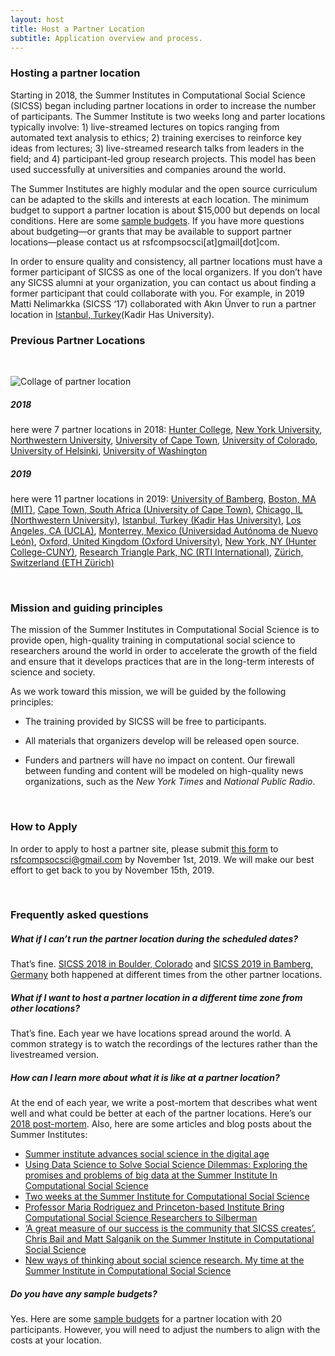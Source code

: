 ```yaml
---
layout: host
title: Host a Partner Location
subtitle: Application overview and process.
---
```


<div id="hosting_a_partner_location"></div>

### Hosting a partner location

Starting in 2018, the Summer Institutes in Computational Social Science (SICSS) began including partner locations in order to increase the number of participants. The Summer Institute is two weeks long and parter locations typically involve: 1) live-streamed lectures on topics ranging from automated text analysis to ethics; 2) training exercises to reinforce key ideas from lectures; 3) live-streamed research talks from leaders in the field; and 4) participant-led group research projects. This model has been used successfully at universities and companies around the world.

The Summer Institutes are highly modular and the open source curriculum can be adapted to the skills and interests at each location. The minimum budget to support a partner location is about $15,000 but depends on local conditions. Here are some [sample budgets](https://docs.google.com/spreadsheets/d/1_2BimdmWNLSVYqTmwrEZcQxv3j3LCyU0hQyW0vZYCk8/edit?usp=sharing). If you have more questions about budgeting—or grants that may be available to support partner locations—please contact us at rsfcompsocsci[at]gmail[dot]com.
            
In order to ensure quality and consistency, all partner locations must have a former participant of SICSS as one of the local organizers. If you don’t have any SICSS alumni at your organization, you can contact us about finding a former participant that could collaborate with you. For example, in 2019 Matti Nelimarkka (SICSS ‘17) collaborated with Akın Ünver to run a partner location in [Istanbul, Turkey](https://compsocialscience.github.io/summer-institute/2019/istanbul/)(Kadir Has University).

<div id="previous_partner_locations"></div>

### Previous Partner Locations

<br/>

<p><img src="https://raw.githubusercontent.com/compsocialscience/summer-institute/master/2019/sicss_collage.png" alt="Collage of partner location" /></p>

##### 2018

here were 7 partner locations in 2018:
[Hunter College]("https://compsocialscience.github.io/summer-institute/2018/hunter-nyc/"), 
[New York University]("https://compsocialscience.github.io/summer-institute/2018/nyu-nyc/"), 
[Northwestern University]("https://compsocialscience.github.io/summer-institute/2018/chicago/"), 
[University of Cape Town]("https://compsocialscience.github.io/summer-institute/2018/capetown/"), 
[University of Colorado]("https://compsocialscience.github.io/summer-institute/2018/boulder"), 
[University of Helsinki]("https://compsocialscience.github.io/summer-institute/2018/helsinki"), 
[University of Washington]("https://compsocialscience.github.io/summer-institute/2018/seattle/")

##### 2019

here were 11 partner locations in 2019:
[University of Bamberg]("https://compsocialscience.github.io/summer-institute/2019/bamberg/"), 
[Boston, MA (MIT)]("https://compsocialscience.github.io/summer-institute/2019/boston/"), 
[Cape Town, South Africa (University of Cape Town)]("https://compsocialscience.github.io/summer-institute/2019/capetown"), 
[Chicago, IL (Northwestern University)]("https://compsocialscience.github.io/summer-institute/2019/chicago/"), 
[Istanbul, Turkey (Kadir Has University)]("https://compsocialscience.github.io/summer-institute/2019/istanbul/"), 
[Los Angeles, CA (UCLA)]("https://compsocialscience.github.io/summer-institute/2019/los-angeles/"), 
[Monterrey, Mexico (Universidad Autónoma de Nuevo León)]("https://compsocialscience.github.io/summer-institute/2019/monterrey/"), 
[Oxford, United Kingdom (Oxford University)]("https://compsocialscience.github.io/summer-institute/2019/oxford/"), 
[New York, NY (Hunter College-CUNY)]("https://compsocialscience.github.io/summer-institute/2019/rtp/"), 
[Research Triangle Park, NC (RTI International)]("https://compsocialscience.github.io/summer-institute/2019/rtp/"), 
[Zürich, Switzerland (ETH Zürich)]("https://compsocialscience.github.io/summer-institute/2019/ethzurich/")

<br/>

<div id="mission_and_guiding_principles"></div>

### Mission and guiding principles

The mission of the Summer Institutes in Computational Social Science is to provide open, high-quality training in computational social science to researchers around the world in order to accelerate the growth of the field and ensure that it develops practices that are in the long-term interests of science and society.

As we work toward this mission, we will be guided by the following principles:

- The training provided by SICSS will be free to participants.

- All materials that organizers develop will be released open source.

- Funders and partners will have no impact on content. Our firewall between funding and content will be modeled on high-quality news organizations, such as the *New York Times* and *National Public Radio*.

<br/>

<div id="how_to_apply"></div>

### How to Apply

In order to apply to host a partner site, please submit [this form]("https://docs.google.com/document/d/1E_9pcF3D7qbMUqKdGm8-bokOa_32l-dBylzT8HYviBA/edit?usp=sharing") to rsfcompsocsci@gmail.com by November 1st, 2019. We will make our best effort to get back to you by November 15th, 2019.

<br/>

<div id="frequently_asked"></div>

### Frequently asked questions

##### What if I can’t run the partner location during the scheduled dates?

That’s fine. [SICSS 2018 in Boulder, Colorado]("https://compsocialscience.github.io/summer-institute/2018/boulder/") and [SICSS 2019 in Bamberg, Germany]("https://compsocialscience.github.io/summer-institute/2019/bamberg/") both happened at different times from the other partner locations.

##### What if I want to host a partner location in a different time zone from other locations?

That’s fine. Each year we have locations spread around the world. A common strategy is to watch the recordings of the lectures rather than the livestreamed version.

##### How can I learn more about what it is like at a partner location?

At the end of each year, we write a post-mortem that describes what went well and what could be better at each of the partner locations. Here’s our [2018 post-mortem]("https://msalganik.wordpress.com/2018/08/07/summer-institutes-in-computational-social-science-2018-post-mortem/"). Also, here are some articles and blog posts about the Summer Institutes:

- [Summer institute advances social science in the digital age]("https://www.princeton.edu/news/2019/07/16/summer-institute-advances-social-science-digital-age")
- [Using Data Science to Solve Social Science Dilemmas: Exploring the promises and problems of big data at the Summer Institute In Computational Social Science]("https://www.rti.org/insights/using-data-science-solve-social-science-dilemmas")
- [Two weeks at the Summer Institute for Computational Social Science]("https://ocean.sagepub.com/blog/2018/9/10/two-weeks-at-the-summer-institute-for-computational-social-science")
- [Professor Maria Rodriguez and Princeton-based Institute Bring Computational Social Science Researchers to Silberman]("https://sssw.hunter.cuny.edu/professor-maria-rodriguez-and-princeton-based-institute-bring-computational-social-science-researchers-to-silberman/")
- [‘A great measure of our success is the community that SICSS creates’. Chris Bail and Matt Salganik on the Summer Institute in Computational Social Science]("https://ocean.sagepub.com/bloga-great-measure-of-our-success-is-the-community-that-sicss-creates-chris-bail-and-matt-salganik-on-the-summer-institute-in-computational-social-science")
- [New ways of thinking about social science research. My time at the Summer Institute in Computational Social Science]("https://ocean.sagepub.com/blog/new-ways-of-thinking-about-social-science-research-my-time-at-the-summer-institute-in-computational-social-science")

##### Do you have any sample budgets?

Yes. Here are some [sample budgets]("https://docs.google.com/spreadsheets/d/1_2BimdmWNLSVYqTmwrEZcQxv3j3LCyU0hQyW0vZYCk8/edit?usp=sharing") for a partner location with 20 participants. However, you will need to adjust the numbers to align with the costs at your location.
